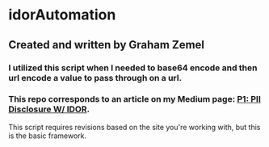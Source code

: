 # idorAutomation
## Created and written by Graham Zemel
### I utilized this script when I needed to base64 encode and then url encode a value to pass through on a url.
### This repo corresponds to an article on my Medium page: [P1: PII Disclosure W/ IDOR](https://grahamzemel.medium.com/).
This script requires revisions based on the site you're working with, but this is the basic framework.
